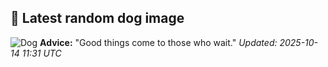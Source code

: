 ## 🐶 Latest random dog image
![Dog](https://images.dog.ceo/breeds/terrier-bedlington/n02093647_524.jpg)
**Advice:** "Good things come to those who wait."
*Updated: 2025-10-14 11:31 UTC*
